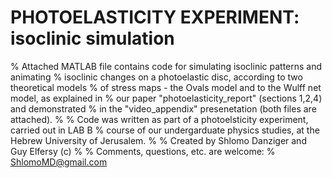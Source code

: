 #  PHOTOELASTICITY EXPERIMENT: isoclinic simulation

% Attached MATLAB file contains code for simulating isoclinic patterns and animating
% isoclinic changes on a photoelastic disc, according to two theoretical models 
% of stress maps - the Ovals model and to the Wulff net model, as explained in 
% our paper "photoelasticity_report" (sections 1,2,4) and demonstrated 
% in the "video_appendix" presenetation (both files are attached).
%
% Code was written as part of a photoelsticity experiment, carried out in LAB B
% course of our undergarduate physics studies, at the Hebrew University of Jerusalem.
% 
% Created by Shlomo Danziger and Guy Elfersy (c) 
% 
% Comments, questions, etc. are welcome:
% ShlomoMD@gmail.com
